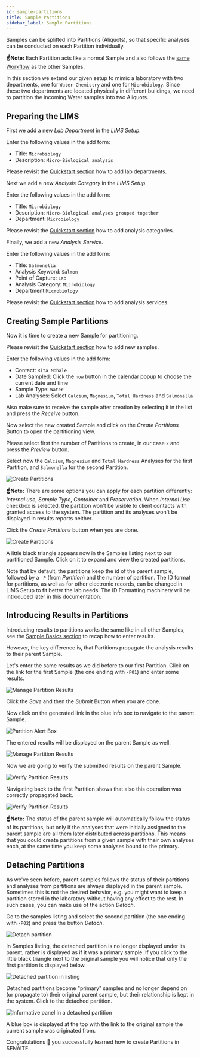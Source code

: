 ```yaml
---
id: sample-partitions
title: Sample Partitions
sidebar_label: Sample Partitions
---
```


Samples can be splitted into Partitions (Aliquots), so that specific analyses
can be conducted on each Partition individually.

**☝️Note:**
Each Partition acts like a normal Sample and also follows the [same
Workflow](sample-basics#sample-workflow) as the other Samples.

In this section we extend our given setup to mimic a laboratory with two
departments, one for `Water Chemistry` and one for `Microbiology`.
Since these two departments are located physically in different buildings,
we need to partition the incoming Water samples into two Aliquots.


## Preparing the LIMS

First we add a new *Lab Department* in the *LIMS Setup*.

Enter the following values in the add form:

- Title: `Microbiology`
- Description: `Micro-Biological analysis`

Please revisit the [Quickstart section](quickstart#add-lab-departments) how to
add lab departments.

Next we add a new *Analysis Category* in the *LIMS Setup*.

Enter the following values in the add form:

- Title: `Microbiology`
- Description: `Micro-Biological analyses grouped together`
- Department: `Microbiology`

Please revisit the [Quickstart section](quickstart#add-analysis-categories) how
to add analysis categories.

Finally, we add a new *Analysis Service*.

Enter the following values in the add form:

- Title: `Salmonella`
- Analysis Keyword: `Salmon`
- Point of Capture: `Lab`
- Analysis Category: `Microbiology`
- Department `Microbiology`

Please revisit the [Quickstart section](quickstart#add-analysis-services) how
to add analysis services.


## Creating Sample Partitions

Now it is time to create a new Sample for partitioning.

Please revisit the [Quickstart section](quickstart#add-new-samples) how
to add new samples.

Enter the following values in the add form:

- Contact: `Rita Mohale`
- Date Sampled: Click the `now` button in the calendar popup to choose the
  current date and time
- Sample Type: `Water`
- Lab Analyses: Select `Calcium`, `Magnesium`, `Total Hardness` and `Salmonella`

Also make sure to receive the sample after creation by selecting it in the list
and press the *Receive* button.

Now select the new created Sample and click on the *Create Partitions* Button
to open the partitioning view.

Please select first the number of Partitions to create, in our case `2` and
press the *Preview* button.

Select now the `Calcium`, `Magnesium` and `Total Hardness` Analyses for the
first Partition, and `Salmonella` for the second Partition.

![Create Partitions](/screenshots/sample_create_partitions.png "Create Partitions")


**☝️Note:**
There are some options you can apply for each partition differently: 
*Internal use*, *Sample Type*, *Container* and *Preservation*. When *Internal Use* 
checkbox is selected, the partition won't be visible to client contacts with 
granted access to the system. The partition and its analyses won't be displayed 
in results reports neither.

Click the *Create Partitions* button when you are done.

![Create Partitions](/screenshots/sample_create_partitions_saved.png "Create Partitions")

A little black triangle appears now in the Samples listing next to our partitioned Sample.
Click on it to expand and view the created partitions.

Note that by default, the partitions keep the id of the parent sample, followed
by a `-P` (from *Partition*) and the number of partition. The ID format for
partitions, as well as for other electronic records, can be changed in LIMS
Setup to fit better the lab needs. The ID Formatting machinery will be introduced
later in this documentation.


## Introducing Results in Partitions

Introducing results to partitions works the same like in all other Samples, see the
[Sample Basics section](sample-basics#enter-results) to recap how to enter results.

However, the key difference is, that Partitions propagate the analysis results
to their parent Sample.

Let's enter the same results as we did before to our first Partition. Click on
the link for the first Sample (the one ending with `-P01`) and enter some results.

![Manage Partition Results](/screenshots/sample_manage_partition_results_saved.png "Manage Partition Results")

Click the *Save* and then the *Submit* Button when you are done.

Now click on the generated link in the blue info box to navigate to the parent
Sample.

![Partition Alert Box](/screenshots/sample_alert_box_partition.png "Partition Alert Box")

The entered results will be displayed on the parent Sample as well.

![Manage Partition Results](/screenshots/sample_manage_partition_results_root.png "Manage Partition Results")

Now we are going to verify the submitted results on the parent Sample.

![Verify Partition Results](/screenshots/sample_verify_partition_results_root.png "Verify Partition Results")

Navigating back to the first Partition shows that also this operation was correctly propagated back.

![Verify Partition Results](/screenshots/sample_verify_partition_results_verified.png "Verify Partition Results")


**☝️Note:**
The status of the parent sample will automatically follow the status of its 
partitions, but only if the analyses that were initially assigned to the parent 
sample are all them later distributed across partitions. This means that you 
could create partitions from a given sample with their own analyses each, at the
same time you keep some analyses bound to the primary.


## Detaching Partitions

As we've seen before, parent samples follows the status of their partitions and
analyses from partitions are always displayed in the parent sample. Sometimes
this is not the desired behavior, e.g. you might want to keep a partition stored
in the laboratory without having any effect to the rest. In such cases, you can 
make use of the action *Detach*.

Go to the samples listing and select the second partition (the one ending with
`-P02`) and press the button *Detach*.

![Detach partition](/screenshots/sample_detach_partition_1.png "Detach partition")


In Samples listing, the detached partition is no longer displayed under its 
parent, rather is displayed as if it was a primary sample. If you click to the
little black triangle next to the original sample you will notice that only the
first partition is displayed below.


![Detached partition in listing](/screenshots/sample_detach_partition_2.png "Detached partition in listing")

Detached partitions become "primary" samples and no longer depend on (or 
propagate to) their original parent sample, but their relationship is kept 
in the system. Click to the detached partition.

![Informative panel in a detached partition](/screenshots/sample_detached_partition_info_panel.png "Informative panel in a detached partition")

A blue box is displayed at the top with the link to the original sample the
current sample was originated from.
  

Congratulations 🙌 you successfully learned how to create Partitions in SENAITE.

